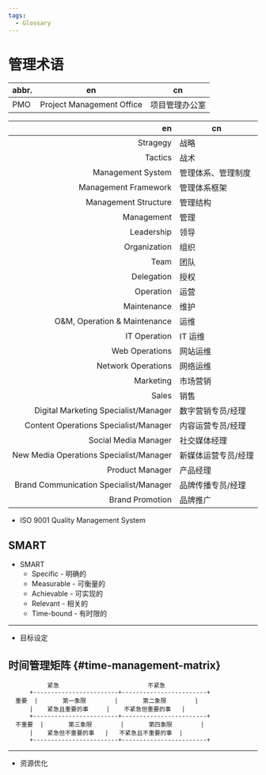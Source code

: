 ```yaml
---
tags:
  - Glossary
---
```


# 管理术语

| abbr. | en                        | cn             |
| ----- | ------------------------- | -------------- |
| PMO   | Project Management Office | 项目管理办公室 |

|                                      en | cn                  |
| --------------------------------------: | ------------------- |
|                                Stragegy | 战略                |
|                                 Tactics | 战术                |
|                       Management System | 管理体系、管理制度  |
|                    Management Framework | 管理体系框架        |
|                    Management Structure | 管理结构            |
|                              Management | 管理                |
|                              Leadership | 领导                |
|                            Organization | 组织                |
|                                    Team | 团队                |
|                              Delegation | 授权                |
|                               Operation | 运营                |
|                             Maintenance | 维护                |
|            O&M, Operation & Maintenance | 运维                |
|                            IT Operation | IT 运维             |
|                          Web Operations | 网站运维            |
|                      Network Operations | 网络运维            |
|                               Marketing | 市场营销            |
|                                   Sales | 销售                |
|    Digital Marketing Specialist/Manager | 数字营销专员/经理   |
|   Content Operations Specialist/Manager | 内容运营专员/经理   |
|                    Social Media Manager | 社交媒体经理        |
| New Media Operations Specialist/Manager | 新媒体运营专员/经理 |
|                         Product Manager | 产品经理            |
|  Brand Communication Specialist/Manager | 品牌传播专员/经理   |
|                         Brand Promotion | 品牌推广            |

- ISO 9001 Quality Management System

## SMART

- SMART
  - Specific - 明确的
  - Measurable - 可衡量的
  - Achievable - 可实现的
  - Relevant - 相关的
  - Time-bound - 有时限的

----

- 目标设定

## 时间管理矩阵 {#time-management-matrix}

```
           紧急                         不紧急
      +------------------------+------------------------+
  重要  |       第一象限        |       第二象限        |
      |    紧急且重要的事     |    不紧急但重要的事   |
      +------------------------+------------------------+
  不重要  |       第三象限        |       第四象限        |
      |    紧急但不重要的事   |   不紧急且不重要的事  |
      +------------------------+------------------------+
```



----

- 资源优化
